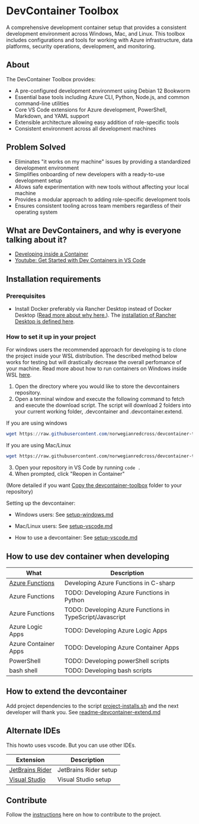 # DevContainer Toolbox

A comprehensive development container setup that provides a consistent development environment across Windows, Mac, and Linux. This toolbox includes configurations and tools for working with Azure infrastructure, data platforms, security operations, development, and monitoring.

## About

The DevContainer Toolbox provides:

- A pre-configured development environment using Debian 12 Bookworm
- Essential base tools including Azure CLI, Python, Node.js, and common command-line utilities
- Core VS Code extensions for Azure development, PowerShell, Markdown, and YAML support
- Extensible architecture allowing easy addition of role-specific tools
- Consistent environment across all development machines

## Problem Solved

- Eliminates "it works on my machine" issues by providing a standardized development environment
- Simplifies onboarding of new developers with a ready-to-use development setup
- Allows safe experimentation with new tools without affecting your local machine
- Provides a modular approach to adding role-specific development tools
- Ensures consistent tooling across team members regardless of their operating system

## What are DevContainers, and why is everyone talking about it?

- [Developing inside a Container](https://code.visualstudio.com/docs/devcontainers/containers)
- [Youtube: Get Started with Dev Containers in VS Code](https://www.youtube.com/watch?v=b1RavPr_878&t=38s)

## Installation requirements

### Prerequisites

- Install Docker preferably via Rancher Desktop instead of Docker Desktop ([Read more about why here.](https://developer.ibm.com/blogs/awb-rancher-desktop-alternative-to-docker-desktop)). The [installation of Rancher Desktop is defined here](.devcontainer/setup/setup-windows.md).


### How to set it up in your project

For windows users the recommended approach for developing is to clone the project
inside your WSL distribution. The described method below works for testing but will
drastically decrease the overall perfomance of your machine. Read more about how
to run containers on Windows inside WSL [here](.devcontainer/wsl-readme.md).

1. Open the directory where you would like to store the devcontainers repository.
2. Open a terminal window and execute the following command to fetch and execute the download script. The script will download 2 folders into your current working folder, .devcontainer and .devcontainer.extend.

If you are using windows
```powershell
wget https://raw.githubusercontent.com/norwegianredcross/devcontainer-toolbox/refs/heads/main/update-devcontainer.ps1 -O update-devcontainer.ps1; .\update-devcontainer.ps1
```

If you are using Mac/Linux
```bash
wget https://raw.githubusercontent.com/norwegianredcross/devcontainer-toolbox/refs/heads/main/update-devcontainer.sh -O update-devcontainer.sh && chmod +x update-devcontainer.sh && ./update-devcontainer.sh
```

3. Open your repository in VS Code by running `code .`
4. When prompted, click "Reopen in Container"

(More detailed if you want [Copy the devcontainer-toolbox](.devcontainer/copy-devcontainer-toolbox.md) folder to your repository)

Setting up the devcontainer:

- Windows users: See [setup-windows.md](.devcontainer/setup/setup-windows.md)
- Mac/Linux users: See [setup-vscode.md](.devcontainer/setup/setup-mac.md)

- How to use a devcontainer: See [setup-vscode.md](.devcontainer/setup/setup-vscode.md)

## How to use dev container when developing

| What                                                             | Description                                               |
| ---------------------------------------------------------------- | --------------------------------------------------------- |
| [Azure Functions](.devcontainer/howto/howto-functions-csharp.md) | Developing Azure Functions in C-sharp                     |
| Azure Functions                                                  | TODO: Developing Azure Functions in Python                |
| Azure Functions                                                  | TODO: Developing Azure Functions in TypeScript/Javascript |
| Azure Logic Apps                                                 | TODO: Developing Azure Logic Apps                         |
| Azure Container Apps                                             | TODO: Developing Azure Container Apps                     |
| PowerShell                                                       | TODO: Developing powerShell scripts                       |
| bash shell                                                       | TODO: Developing bash scripts                             |

## How to extend the devcontainer

Add project dependencies to the script [project-installs.sh](.devcontainer.extend/project-installs.sh) and the next developer will thank you.
See [readme-devcontainer-extend.md](.devcontainer.extend/readme-devcontainer-extend.md)

## Alternate IDEs

This howto uses vscode. But you can use other IDEs.

| Extension                                                           | Description           |
| ------------------------------------------------------------------- | --------------------- |
| [JetBrains Rider](.devcontainer/howto/howto-ide-jetbrains-rider.md) | JetBrains Rider setup |
| [Visual Studio](.devcontainer/howto/howto-ide-visual-studio.md)     | Visual Studio setup   |

## Contribute

Follow the [instructions](.devcontainer/git-readme.md) here on how to contribute to the project.
